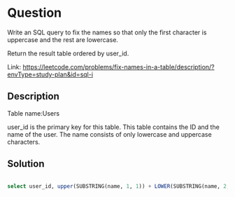 # Question
Write an SQL query to fix the names so that only the first character is uppercase and the rest are lowercase.

Return the result table ordered by user_id.

Link: https://leetcode.com/problems/fix-names-in-a-table/description/?envType=study-plan&id=sql-i

## Description
Table name:Users 

user_id is the primary key for this table.
This table contains the ID and the name of the user. The name consists of only lowercase and uppercase characters. 

## Solution 
```sql

select user_id, upper(SUBSTRING(name, 1, 1)) + LOWER(SUBSTRING(name, 2, 1000)) as name from users order by user_id

```